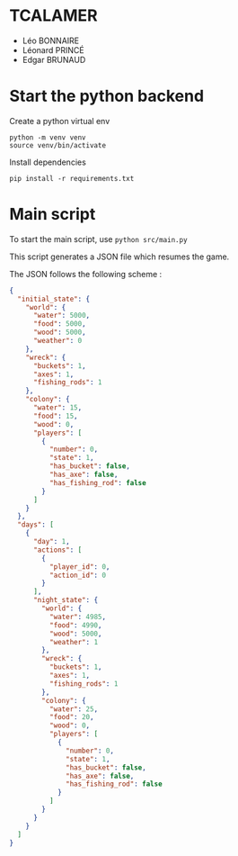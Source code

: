 # TCALAMER

- Léo BONNAIRE
- Léonard PRINCÉ
- Edgar BRUNAUD

# Start the python backend

Create a python virtual env

```shell
python -m venv venv
source venv/bin/activate
```

Install dependencies

```shell
pip install -r requirements.txt
```

# Main script

To start the main script, use `python src/main.py`

This script generates a JSON file which resumes the game.

The JSON follows the following scheme :

```json
{
  "initial_state": {
    "world": {
      "water": 5000,
      "food": 5000,
      "wood": 5000,
      "weather": 0
    },
    "wreck": {
      "buckets": 1,
      "axes": 1,
      "fishing_rods": 1
    },
    "colony": {
      "water": 15,
      "food": 15,
      "wood": 0,
      "players": [
        {
          "number": 0,
          "state": 1,
          "has_bucket": false,
          "has_axe": false,
          "has_fishing_rod": false
        }
      ]
    }
  },
  "days": [
    {
      "day": 1,
      "actions": [
        {
          "player_id": 0,
          "action_id": 0
        }
      ],
      "night_state": {
        "world": {
          "water": 4985,
          "food": 4990,
          "wood": 5000,
          "weather": 1
        },
        "wreck": {
          "buckets": 1,
          "axes": 1,
          "fishing_rods": 1
        },
        "colony": {
          "water": 25,
          "food": 20,
          "wood": 0,
          "players": [
            {
              "number": 0,
              "state": 1,
              "has_bucket": false,
              "has_axe": false,
              "has_fishing_rod": false
            }
          ]
        }
      }
    }
  ]
}
```